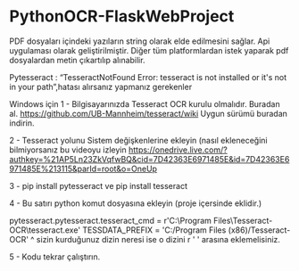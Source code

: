 # PythonOCR-FlaskWebProject
PDF dosyaları içindeki yazıların string olarak elde edilmesini sağlar. Api uygulaması olarak geliştirilmiştir. Diğer tüm platformlardan istek yaparak pdf dosyalardan metin çıkartılıp alınabilir.


Pytesseract : “TesseractNotFound Error: tesseract is not installed or it's not in your path”,hatası alırsanız yapmanız gerekenler



Windows için
1 - Bilgisayarınızda Tesseract OCR kurulu olmalıdır.
Buradan al. https://github.com/UB-Mannheim/tesseract/wiki
Uygun sürümü buradan indirin.

2 - Tesseract yolunu  Sistem değişkenlerine ekleyin 
    (nasıl ekleneceğini bilmiyorsanız bu videoyu izleyin https://onedrive.live.com/?authkey=%21AP5Ln23ZkVqfwBQ&cid=7D42363E6971485E&id=7D42363E6971485E%213115&parId=root&o=OneUp

3 - pip install pytesseract ve pip install tesseract

4 - Bu satırı python komut dosyasına ekleyin (proje içersinde eklidir.)

pytesseract.pytesseract.tesseract_cmd = r'C:\Program Files\Tesseract-OCR\tesseract.exe'
TESSDATA_PREFIX = 'C:/Program Files (x86)/Tesseract-OCR' ^ sizin kurduğunuz dizin neresi ise o dizini r ' ' arasına eklemelisiniz.

5 - Kodu tekrar çalıştırın.
